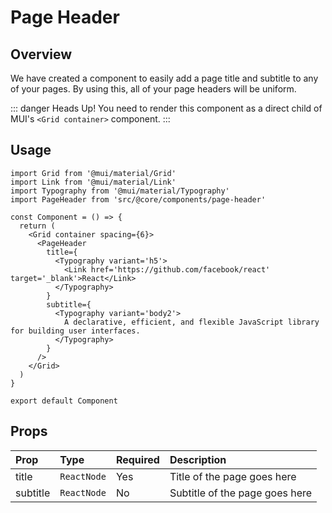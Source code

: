 # Page Header

## Overview

We have created a component to easily add a page title and subtitle to any of your pages. By using this, all of your page headers will be uniform.

::: danger Heads Up!
You need to render this component as a direct child of MUI's `<Grid container>` component.
:::

## Usage

```tsx
import Grid from '@mui/material/Grid'
import Link from '@mui/material/Link'
import Typography from '@mui/material/Typography'
import PageHeader from 'src/@core/components/page-header'

const Component = () => {
  return (
    <Grid container spacing={6}>
      <PageHeader
        title={
          <Typography variant='h5'>
            <Link href='https://github.com/facebook/react' target='_blank'>React</Link>
          </Typography>
        }
        subtitle={
          <Typography variant='body2'>
            A declarative, efficient, and flexible JavaScript library for building user interfaces.
          </Typography>
        }
      />
    </Grid>
  )
}

export default Component
```

## Props

| Prop      | Type        | Required | Description                    |
| :-------- | :---------- | :------- | :----------------------------- |
| title     | `ReactNode` | Yes      | Title of the page goes here    |
| subtitle  | `ReactNode` | No       | Subtitle of the page goes here |
